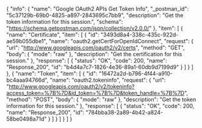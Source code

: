 {
  "info": {
    "name": "Google OAuth2 APIs Get Token Info",
    "_postman_id": "5c37129b-69b0-4825-a897-2843695c7bb9",
    "description": "Get the token information for this session.",
    "schema": "https://schema.getpostman.com/json/collection/v2.0.0/"
  },
  "item": [
    {
      "name": "Certificate",
      "item": [
        {
          "id": "3493d8a4-338c-435c-922d-ae59b055dbe1",
          "name": "oauth2.getCertForOpenIdConnect",
          "request": {
            "url": "http://www.googleapis.com/oauth2/v2/certs",
            "method": "GET",
            "body": {
              "mode": "raw"
            },
            "description": "Get the certification for this session."
          },
          "response": [
            {
              "status": "OK",
              "code": 200,
              "name": "Response_200",
              "id": "b4d4a7c7-1826-4e36-89a1-60db9d7199d9"
            }
          ]
        }
      ]
    },
    {
      "name": "Token",
      "item": [
        {
          "id": "16472a2d-b796-4f44-a910-bc4aaa94766d",
          "name": "oauth2.tokeninfo",
          "request": {
            "url": "http://www.googleapis.com/oauth2/v2/tokeninfo?access_token=%7B%7D&id_token=%7B%7D&token_handle=%7B%7D",
            "method": "POST",
            "body": {
              "mode": "raw"
            },
            "description": "Get the token information for this session."
          },
          "response": [
            {
              "status": "OK",
              "code": 200,
              "name": "Response_200",
              "id": "784bba38-2a89-4b42-a824-58be0498a71d"
            }
          ]
        }
      ]
    }
  ]
}